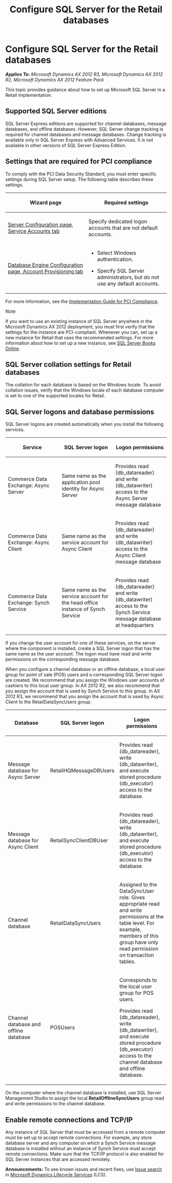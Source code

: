 ﻿---
title: Configure SQL Server for the Retail databases
TOCTitle: Configure SQL Server for the Retail databases
ms:assetid: 826d3038-b41d-425d-83e7-f439846a4f90
ms:mtpsurl: https://technet.microsoft.com/en-us/library/JJ679922(v=AX.60)
ms:contentKeyID: 49557904
ms.date: 05/18/2015
mtps_version: v=AX.60
---

# Configure SQL Server for the Retail databases 


_**Applies To:** Microsoft Dynamics AX 2012 R3, Microsoft Dynamics AX 2012 R2, Microsoft Dynamics AX 2012 Feature Pack_

This topic provides guidance about how to set up Microsoft SQL Server in a Retail implementation.

## Supported SQL Server editions

SQL Server Express editions are supported for channel databases, message databases, and offline databases. However, SQL Server change tracking is required for channel databases and message databases. Change tracking is available only in SQL Server Express with Advanced Services. It is not available in other versions of SQL Server Express Edition.

## Settings that are required for PCI compliance

To comply with the PCI Data Security Standard, you must enter specific settings during SQL Server setup. The following table describes these settings.

<table>
<colgroup>
<col style="width: 50%" />
<col style="width: 50%" />
</colgroup>
<thead>
<tr class="header">
<th><p>Wizard page</p></th>
<th><p>Required settings</p></th>
</tr>
</thead>
<tbody>
<tr class="odd">
<td><p><a href="http://msdn.microsoft.com/en-us/library/cc281953.aspx">Server Configuration page, Service Accounts tab</a></p></td>
<td><p>Specify dedicated logon accounts that are not default accounts.</p></td>
</tr>
<tr class="even">
<td><p><a href="http://msdn.microsoft.com/en-us/library/cc281849.aspx">Database Engine Configuration page, Account Provisioning tab</a></p></td>
<td><ul>
<li><p>Select Windows authentication.</p></li>
<li><p>Specify SQL Server administrators, but do not use any default accounts.</p></li>
</ul></td>
</tr>
</tbody>
</table>


For more information, see the [Implementation Guide for PCI Compliance](http://go.microsoft.com/fwlink/?linkid=237283).


> [!NOTE]
> <P>If you want to use an existing instance of SQL Server anywhere in the Microsoft Dynamics AX 2012 deployment, you must first verify that the settings for the instance are PCI-compliant. Whenever you can, set up a new instance for Retail that uses the recommended settings. For more information about how to set up a new instance, see <A href="http://msdn.microsoft.com/en-us/library/ms130214.aspx">SQL&nbsp;Server Books Online</A>.</P>



## SQL Server collation settings for Retail databases

The collation for each database is based on the Windows locale. To avoid collation issues, verify that the Windows locale of each database computer is set to one of the supported locales for Retail.

## SQL Server logons and database permissions

SQL Server logons are created automatically when you install the following services.

<table>
<colgroup>
<col style="width: 33%" />
<col style="width: 33%" />
<col style="width: 33%" />
</colgroup>
<thead>
<tr class="header">
<th><p>Service</p></th>
<th><p>SQL Server logon</p></th>
<th><p>Logon permissions</p></th>
</tr>
</thead>
<tbody>
<tr class="odd">
<td><p>Commerce Data Exchange: Async Server</p></td>
<td><p>Same name as the application pool identity for Async Server</p></td>
<td><p>Provides read (db_datareader) and write (db_datawriter) access to the Async Server message database</p></td>
</tr>
<tr class="even">
<td><p>Commerce Data Exchange: Async Client</p></td>
<td><p>Same name as the service account for Async Client</p></td>
<td><p>Provides read (db_datareader) and write (db_datawriter) access to the Async Client message database</p></td>
</tr>
<tr class="odd">
<td><p>Commerce Data Exchange: Synch Service</p></td>
<td><p>Same name as the service account for the head office instance of Synch Service</p></td>
<td><p>Provides read (db_datareader) and write (db_datawriter) access to the Synch Service message database at headquarters</p></td>
</tr>
</tbody>
</table>


If you change the user account for one of these services, on the server where the component is installed, create a SQL Server logon that has the same name as the user account. The logon must have read and write permissions on the corresponding message database.

When you configure a channel database or an offline database, a local user group for point of sale (POS) users and a corresponding SQL Server logon are created. We recommend that you assign the Windows user accounts of cashiers to this local user group. In AX 2012 R2, we also recommend that you assign the account that is used by Synch Service to this group. In AX 2012 R3, we recommend that you assign the account that is used by Async Client to the RetailDataSyncUsers group.

<table>
<colgroup>
<col style="width: 33%" />
<col style="width: 33%" />
<col style="width: 33%" />
</colgroup>
<thead>
<tr class="header">
<th><p>Database</p></th>
<th><p>SQL Server logon</p></th>
<th><p>Logon permissions</p></th>
</tr>
</thead>
<tbody>
<tr class="odd">
<td><p>Message database for Async Server</p></td>
<td><p>RetailHQMessageDBUsers</p></td>
<td><p>Provides read (db_datareader), write (db_datawriter), and execute stored procedure (db_executor) access to the database.</p></td>
</tr>
<tr class="even">
<td><p>Message database for Async Client</p></td>
<td><p>RetailSyncClientDBUser</p></td>
<td><p>Provides read (db_datareader), write (db_datawriter), and execute stored procedure (db_executor) access to the database.</p></td>
</tr>
<tr class="odd">
<td><p>Channel database</p></td>
<td><p>RetailDataSyncUsers</p></td>
<td><p>Assigned to the DataSyncUser role. Gives appropriate read and write permissions at the table level. For example, members of this group have only read permission on transaction tables.</p></td>
</tr>
<tr class="even">
<td><p>Channel database and offline database</p></td>
<td><p>POSUsers</p></td>
<td><p>Corresponds to the local user group for POS users.</p>
<p>Provides read (db_datareader), write (db_datawriter), and execute stored procedure (db_executor) access to the channel database and offline database.</p></td>
</tr>
</tbody>
</table>


On the computer where the channel database is installed, use SQL Server Management Studio to assign the local **RetailOfflineSyncUsers** group read and write permissions to the channel database.

## Enable remote connections and TCP/IP

Any instance of SQL Server that must be accessed from a remote computer must be set up to accept remote connections. For example, any store database server and any computer on which a Synch Service message database is installed without an instance of Synch Service must accept remote connections. Make sure that the TCP/IP protocol is also enabled for SQL Server instances that are accessed remotely.

  
**Announcements:** To see known issues and recent fixes, use [Issue search](http://go.microsoft.com/fwlink/?linkid=389258) in [Microsoft Dynamics Lifecycle Services](http://go.microsoft.com/fwlink/?linkid=306505) (LCS).


